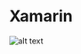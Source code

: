 # Xamarin


![alt text](https://developer.xamarin.com/guides/cross-platform/application_fundamentals/building_cross_platform_applications/part_0_-_overview/Images/Layers2.png "Xamarin Layers")